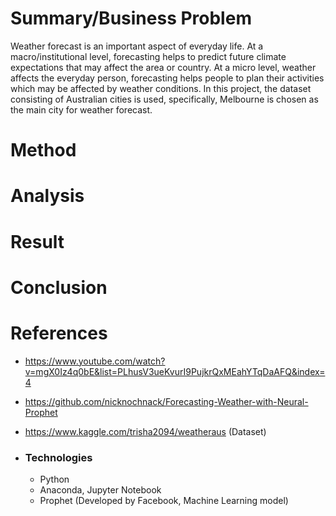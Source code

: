 
# Summary/Business Problem
Weather forecast is an important aspect of everyday life. At a macro/institutional level, forecasting helps to predict future climate expectations that may affect the area or country. At a micro level, weather affects the everyday person, forecasting helps people to plan their activities which may be affected by weather conditions. In this project, the dataset consisting of Australian cities is used, specifically, Melbourne is chosen as the main city for weather forecast.

# Method
# Analysis
# Result
# Conclusion

# References
* https://www.youtube.com/watch?v=mgX0Iz4q0bE&list=PLhusV3ueKvurI9PujkrQxMEahYTqDaAFQ&index=4
* https://github.com/nicknochnack/Forecasting-Weather-with-Neural-Prophet
* https://www.kaggle.com/trisha2094/weatheraus (Dataset)

* ### Technologies
  * Python
  * Anaconda, Jupyter Notebook
  * Prophet (Developed by Facebook, Machine Learning model)
